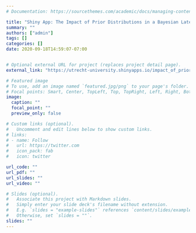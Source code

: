 ```yaml
---
# Documentation: https://sourcethemes.com/academic/docs/managing-content/

title: "Shiny App: The Impact of Prior Distributions in a Bayesian Latent Growth Model"
summary: ""
authors: ["admin"]
tags: []
categories: []
date: 2020-09-18T14:59:07-07:00


# Optional external URL for project (replaces project detail page).
external_link: "https://utrecht-university.shinyapps.io/impact_of_prior_distributions"

# Featured image
# To use, add an image named `featured.jpg/png` to your page's folder.
# Focal points: Smart, Center, TopLeft, Top, TopRight, Left, Right, BottomLeft, Bottom, BottomRight.
image:
  caption: ""
  focal_point: ""
  preview_only: false

# Custom links (optional).
#   Uncomment and edit lines below to show custom links.
# links:
# - name: Follow
#   url: https://twitter.com
#   icon_pack: fab
#   icon: twitter

url_code: ""
url_pdf: ""
url_slides: ""
url_video: ""

# Slides (optional).
#   Associate this project with Markdown slides.
#   Simply enter your slide deck's filename without extension.
#   E.g. `slides = "example-slides"` references `content/slides/example-slides.md`.
#   Otherwise, set `slides = ""`.
slides: ""
---
```

